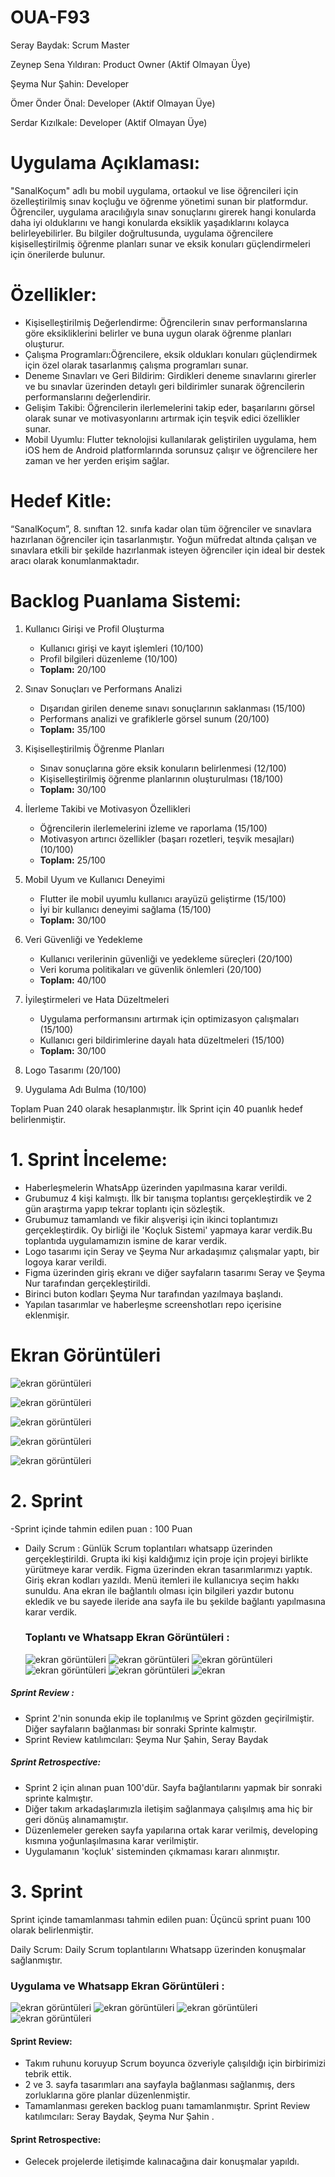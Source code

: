 # OUA-F93
Seray Baydak: Scrum Master

Zeynep Sena Yıldıran: Product Owner (Aktif Olmayan Üye)

Şeyma Nur Şahin: Developer

Ömer Önder Önal: Developer (Aktif Olmayan Üye)

Serdar Kızılkale: Developer (Aktif Olmayan Üye)


# Uygulama Açıklaması:

"SanalKoçum" adlı bu mobil uygulama, ortaokul ve lise öğrencileri için özelleştirilmiş sınav koçluğu ve öğrenme yönetimi sunan bir platformdur. Öğrenciler, uygulama aracılığıyla sınav sonuçlarını girerek hangi konularda daha iyi olduklarını ve hangi konularda eksiklik yaşadıklarını kolayca belirleyebilirler. Bu bilgiler doğrultusunda, uygulama öğrencilere kişiselleştirilmiş öğrenme planları sunar ve eksik konuları güçlendirmeleri için önerilerde bulunur.

# Özellikler:

- Kişiselleştirilmiş Değerlendirme: Öğrencilerin sınav performanslarına göre eksikliklerini belirler ve buna uygun olarak öğrenme planları oluşturur.
- Çalışma Programları:Öğrencilere, eksik oldukları konuları güçlendirmek için özel olarak tasarlanmış çalışma programları sunar.
- Deneme Sınavları ve Geri Bildirim: Girdikleri deneme sınavlarını girerler ve bu sınavlar üzerinden detaylı geri bildirimler sunarak öğrencilerin performanslarını değerlendirir.
- Gelişim Takibi: Öğrencilerin ilerlemelerini takip eder, başarılarını görsel olarak sunar ve motivasyonlarını artırmak için teşvik edici özellikler sunar.
- Mobil Uyumlu: Flutter teknolojisi kullanılarak geliştirilen uygulama, hem iOS hem de Android platformlarında sorunsuz çalışır ve öğrencilere her zaman ve her yerden erişim sağlar.

# Hedef Kitle:

“SanalKoçum”, 8. sınıftan 12. sınıfa kadar olan tüm öğrenciler ve sınavlara hazırlanan öğrenciler için tasarlanmıştır. Yoğun müfredat altında çalışan ve sınavlara etkili bir şekilde hazırlanmak isteyen öğrenciler için ideal bir destek aracı olarak konumlanmaktadır.


# Backlog Puanlama Sistemi:

1. Kullanıcı Girişi ve Profil Oluşturma
   - Kullanıcı girişi ve kayıt işlemleri (10/100)
   - Profil bilgileri düzenleme (10/100)
   - **Toplam:** 20/100

2. Sınav Sonuçları ve Performans Analizi
   - Dışarıdan girilen deneme sınavı sonuçlarının saklanması (15/100)
   - Performans analizi ve grafiklerle görsel sunum (20/100)
   - **Toplam:** 35/100

3. Kişiselleştirilmiş Öğrenme Planları
   - Sınav sonuçlarına göre eksik konuların belirlenmesi (12/100)
   - Kişiselleştirilmiş öğrenme planlarının oluşturulması (18/100)
   - **Toplam:** 30/100

4. İlerleme Takibi ve Motivasyon Özellikleri
   - Öğrencilerin ilerlemelerini izleme ve raporlama (15/100)
   - Motivasyon artırıcı özellikler (başarı rozetleri, teşvik mesajları) (10/100)
   - **Toplam:** 25/100

5. Mobil Uyum ve Kullanıcı Deneyimi
   - Flutter ile mobil uyumlu kullanıcı arayüzü geliştirme (15/100)
   - İyi bir kullanıcı deneyimi sağlama (15/100)
   - **Toplam:** 30/100

6. Veri Güvenliği ve Yedekleme
   - Kullanıcı verilerinin güvenliği ve yedekleme süreçleri (20/100)
   - Veri koruma politikaları ve güvenlik önlemleri (20/100)
   - **Toplam:** 40/100

7. İyileştirmeleri ve Hata Düzeltmeleri
   - Uygulama performansını artırmak için optimizasyon çalışmaları (15/100)
   - Kullanıcı geri bildirimlerine dayalı hata düzeltmeleri (15/100)
   - **Toplam:** 30/100
8. Logo Tasarımı (20/100)
9. Uygulama Adı Bulma (10/100)
    

Toplam Puan 240 olarak hesaplanmıştır. İlk Sprint için 40 puanlık hedef belirlenmiştir.

# 1. Sprint İnceleme:
- Haberleşmelerin WhatsApp üzerinden yapılmasına karar verildi.
- Grubumuz 4 kişi kalmıştı. İlk bir tanışma toplantısı gerçekleştirdik ve 2 gün araştırma yapıp tekrar toplantı için sözleştik.
- Grubumuz tamamlandı ve fikir alışverişi için ikinci toplantımızı gerçekleştirdik. Oy birliği ile 'Koçluk Sistemi' yapmaya karar verdik.Bu toplantıda uygulamamızın ismine de karar verdik.
- Logo tasarımı için Seray ve Şeyma Nur arkadaşımız çalışmalar yaptı, bir logoya karar verildi.
- Figma üzerinden giriş ekranı ve diğer sayfaların tasarımı Seray ve Şeyma Nur tarafından gerçekleştirildi.
- Birinci buton kodları Şeyma Nur tarafından yazılmaya başlandı.
- Yapılan tasarımlar ve haberleşme screenshotları repo içerisine eklenmişir.


# Ekran Görüntüleri

  ![ekran görüntüleri](https://github.com/OUA-F93/G93/blob/main/1.Sprint%20Screenshot/Ekran%20Resmi%202024-07-04%2017.32.27.png)
  
![ekran görüntüleri](https://github.com/OUA-F93/G93/blob/main/1.Sprint%20Screenshot/Ekran%20Resmi%202024-07-05%2021.42.25.png)

![ekran görüntüleri](https://github.com/OUA-F93/G93/blob/main/1.Sprint%20Screenshot/Ekran%20Resmi%202024-07-05%2021.44.11.png)

![ekran görüntüleri](https://github.com/OUA-F93/G93/blob/main/1.Sprint%20Screenshot/Ekran%20Resmi%202024-07-05%2021.48.29.png)

![ekran görüntüleri](https://github.com/OUA-F93/G93/blob/main/1.Sprint%20Screenshot/Ekran%20Resmi%202024-07-05%2021.49.22.png)


# 2. Sprint

-Sprint içinde tahmin edilen puan : 100 Puan

- Daily Scrum : Günlük Scrum toplantıları whatsapp üzerinden gerçekleştirildi. Grupta iki kişi kaldığımız için proje için projeyi birlikte yürütmeye karar verdik. Figma üzerinden ekran tasarımlarımızı yaptık. Giriş ekran kodları yazıldı. Menü itemleri ile kullanıcıya seçim hakkı sunuldu. Ana ekran ile bağlantılı olması için bilgileri yazdır butonu ekledik ve bu sayede ileride ana sayfa ile bu şekilde bağlantı yapılmasına karar verdik.

  
  ### Toplantı ve Whatsapp Ekran Görüntüleri :

  ![ekran görüntüleri](https://github.com/OUA-F93/G93/blob/main/%202.sprint%20Screenshot/Ekran%20Resmi%202024-07-18%2021.47.28.png)
  ![ekran görüntüleri](https://github.com/OUA-F93/G93/blob/main/%202.sprint%20Screenshot/Ekran%20Resmi%202024-07-18%2021.49.08.png)
  ![ekran görüntüleri](https://github.com/OUA-F93/G93/blob/main/%202.sprint%20Screenshot/Ekran%20Resmi%202024-07-18%2023.19.19.png)
  ![ekran görüntüleri](https://github.com/OUA-F93/G93/blob/main/%202.sprint%20Screenshot/WhatsApp%20Image%202024-07-19%20at%2011.49.14.jpeg)
  ![ekran görüntüleri](https://github.com/OUA-F93/G93/blob/main/%202.sprint%20Screenshot/WhatsApp%20Image%202024-07-19%20at%2011.50.53.jpeg)
  ![ekran](https://github.com/OUA-F93/G93/blob/main/2.sprint%20Screenshot/Ekran%20Resmi%202024-07-20%2021.23.47.png)


 ##### Sprint Review :
 
 - Sprint 2'nin sonunda ekip ile toplanılmış ve Sprint gözden geçirilmiştir. Diğer sayfaların bağlanması bir sonraki Sprinte kalmıştır.
 - Sprint Review katılımcıları: Şeyma Nur Şahin, Seray Baydak

 ##### Sprint Retrospective:
 
 - Sprint 2 için alınan puan 100'dür. Sayfa bağlantılarını yapmak bir sonraki sprinte kalmıştır.
 - Diğer takım arkadaşlarımızla iletişim sağlanmaya çalışılmış ama hiç bir geri dönüş alınamamıştır.
 - Düzenlemeler gereken sayfa yapılarına ortak karar verilmiş, developing kısmına yoğunlaşılmasına karar verilmiştir.
 - Uygulamanın 'koçluk' sisteminden çıkmaması kararı alınmıştır.

# 3. Sprint

Sprint içinde tamamlanması tahmin edilen puan: Üçüncü sprint puanı 100 olarak belirlenmiştir.

Daily Scrum: Daily Scrum toplantılarını Whatsapp üzerinden konuşmalar sağlanmıştır.


  ### Uygulama ve Whatsapp Ekran Görüntüleri :

  ![ekran görüntüleri]()
  ![ekran görüntüleri]()
  ![ekran görüntüleri]()
  ![ekran görüntüleri]()

#### Sprint Review:

- Takım ruhunu koruyup Scrum boyunca özveriyle çalışıldığı için birbirimizi tebrik ettik.
- 2 ve 3. sayfa tasarımları ana sayfayla bağlanması sağlanmış, ders zorluklarına göre planlar düzenlenmiştir.
- Tamamlanması gereken backlog puanı tamamlanmıştır.
Sprint Review katılımcıları: Seray Baydak, Şeyma Nur Şahin .

#### Sprint Retrospective:
- Gelecek projelerde iletişimde kalınacağına dair konuşmalar yapıldı.
